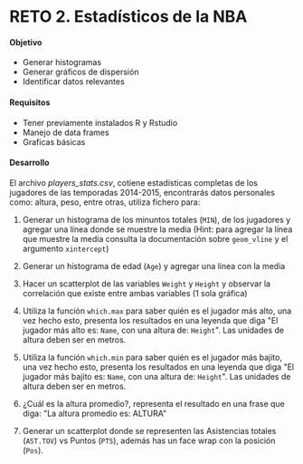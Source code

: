 # RETO 2. Estadísticos de la NBA

#### Objetivo
- Generar histogramas
- Generar gráficos de dispersión
- Identificar datos relevantes 


#### Requisitos
- Tener previamente instalados R y Rstudio
- Manejo de data frames
- Graficas básicas

#### Desarrollo

El archivo _players_stats.csv_, cotiene estadísticas completas de los jugadores de las temporadas 2014-2015, encontrarás datos personales como: altura, peso, entre otras, utiliza fichero para:

1. Generar un histograma de los minuntos totales (`MIN`), de los jugadores y agregar una línea donde se muestre la media (Hint: para agregar la línea que muestre la media consulta la documentación sobre `geom_vline` y el argumento `xintercept`)

2. Generar un histograma de edad (`Age`) y agregar una línea con la media

3. Hacer un scatterplot de las variables `Weight` y  `Height` y observar la correlación que existe entre ambas variables (1 sola gráfica)

4. Utiliza la función `which.max` para saber quién es el jugador más alto, una vez hecho esto, presenta los resultados en una leyenda que diga "El jugador más alto es: `Name`, con una altura de: `Height`". Las unidades de altura deben ser en metros.

5. Utiliza la función `which.min` para saber quién es el jugador más bajito, una vez hecho esto, presenta los resultados en una leyenda que diga "El jugador más bajito es: `Name`, con una altura de: `Height`". Las unidades de altura deben ser en metros.

6. ¿Cuál es la altura promedio?, representa el resultado en una frase que diga: "La altura promedio es: ALTURA"

7. Generar un scatterplot donde se representen las Asistencias totales (`AST.TOV`) vs Puntos (`PTS`), además has un face wrap con la posición (`Pos`). 
